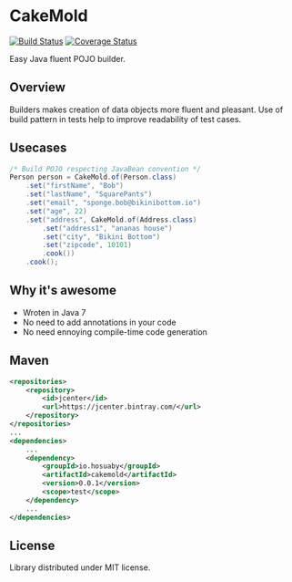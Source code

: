 # CakeMold

[![Build Status](https://travis-ci.org/hosuaby/CakeMold.svg?branch=master)](https://travis-ci.org/hosuaby/CakeMold)
[![Coverage Status](https://coveralls.io/repos/github/hosuaby/CakeMold/badge.svg?branch=master)](https://coveralls.io/github/hosuaby/CakeMold?branch=master)

Easy Java fluent POJO builder.

## Overview
Builders makes creation of data objects more fluent and pleasant. Use of build
pattern in tests help to improve readability of test cases.

## Usecases
```java
/* Build POJO respecting JavaBean convention */
Person person = CakeMold.of(Person.class)
    .set("firstName", "Bob")
    .set("lastName", "SquarePants")
    .set("email", "sponge.bob@bikinibottom.io")
    .set("age", 22)
    .set("address", CakeMold.of(Address.class)
        .set("address1", "ananas house")
        .set("city", "Bikini Bottom")
        .set("zipcode", 10101)
        .cook())
    .cook();
```

## Why it's awesome
* Wroten in Java 7
* No need to add annotations in your code
* No need ennoying compile-time code generation

## Maven
```xml
<repositories>
    <repository>
        <id>jcenter</id>
        <url>https://jcenter.bintray.com/</url>
    </repository>
</repositories>
...
<dependencies>
    ...
    <dependency>
        <groupId>io.hosuaby</groupId>
        <artifactId>cakemold</artifactId>
        <version>0.0.1</version>
        <scope>test</scope>
    </dependency>
    ...
</dependencies>
```

## License
Library distributed under MIT license.